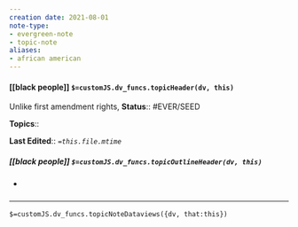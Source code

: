 ```yaml
---
creation date: 2021-08-01
note-type: 
- evergreen-note
- topic-note
aliases:
- african american
---
```

 
#### [[black people]] `$=customJS.dv_funcs.topicHeader(dv, this)`

 Unlike first amendment rights, 
**Status**:: #EVER/SEED 

**Topics**:: 

**Last Edited**:: *`=this.file.mtime`*

##### [[black people]] `$=customJS.dv_funcs.topicOutlineHeader(dv, this)`
- 

### <hr class="dataviews"/>

`$=customJS.dv_funcs.topicNoteDataviews({dv, that:this})`


